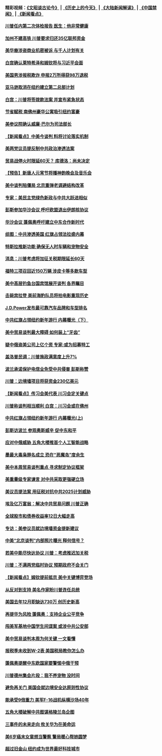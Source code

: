 #### 精彩视频：[《文昭谈古论今》](http://45.76.195.252/wenzhao) | [《历史上的今天》](http://45.76.195.252/today-in-history) | [《大陆新闻解读》](http://45.76.195.252/ntdtv-comedy) | [《中国禁闻》](http://45.76.195.252/ntdtv-news) | [《新闻看点》](http://45.76.195.252/news-insight) 

 #### [川普任内第二次体检报告 医生：他非常健康](../pages/nsc412/n11046580.md?t=02150937) 

#### [加州不建高铁 川普要求归还35亿联邦资金](../pages/nsc412/n11045524.md?t=02150937) 

#### [美华裔涉盗商业机密被诉 与千人计划有关](../pages/nsc412/n11045838.md?t=02150937) 

#### [白宫确认莱特希泽和姆钦将与习近平会面](../pages/nsc412/n11045630.md?t=02150937) 

#### [美国男涉报税欺诈 申报2万所得获98万退税](../pages/nsc412/n11045874.md?t=02150937) 

#### [亚马逊取消在纽约建立第二总部计划](../pages/nsc412/n11045436.md?t=02150937) 

#### [白宫：川普将签拨款法案 并宣布紧急状态](../pages/nsc412/n11045657.md?t=02150937) 

#### [节省赋税 南佛州豪华公寓吸引纽约富豪](../pages/nsc412/n11045681.md?t=02150937) 

#### [美参议院确认威廉‧巴尔为司法部长](../pages/nsc412/n11045451.md?t=02150937) 

#### [【新闻看点】中美今谈判 料将讨论落实机制](../pages/nsc412/n11045020.md?t=02150937) 

#### [美两党议员提反制中共政治渗透法案](../pages/nsc412/n11045351.md?t=02150937) 

#### [贸易战停火时限延60天？ 库德洛：尚未决定](../pages/nsc412/n11045299.md?t=02150937) 

#### [【预告】新唐人元宵节将播神韵晚会及音乐会](../pages/nsc412/n11043038.md?t=02150937) 

#### [美中谈判陷僵局 北京重弹老调避结构改革](../pages/nsc412/n11045171.md?t=02150937) 

#### [专家：美民主党绿色新政与中共大跃进相似](../pages/nsc412/n11045053.md?t=02150937) 

#### [彭斯参加华沙会议 呼吁欧盟退出伊朗核协议](../pages/nsc412/n11045031.md?t=02150937) 

#### [华沙会议 蓬佩奥呼吁建立中东合作新时代](../pages/nsc412/n11044317.md?t=02150937) 

#### [组图：中共渗透美国 红旗占领法拉盛内幕](../pages/nsc412/n11043665.md?t=02150937) 

#### [特斯拉推新功能 确保无人时车辆和宠物安全](../pages/nsc412/n11044546.md?t=02150937) 

#### [消息：川普考虑将加征关税期限延长60天](../pages/nsc412/n11044512.md?t=02150937) 

#### [福特三项召回近150万辆 涉皮卡等多款车型](../pages/nsc412/n11043997.md?t=02150937) 

#### [美中高层钓鱼台国宾馆展开谈判 各界瞩目](../pages/nsc412/n11043715.md?t=02150937) 

#### [击毙宾拉登 美前海豹队员将拍电影重现历史](../pages/nsc412/n11043977.md?t=02150937) 

#### [J.D.Power发布最可靠汽车品牌和车型排名](../pages/nsc412/n11043126.md?t=02150937) 

#### [中共红旗占领纽约新年游行 内幕曝光（下）](../pages/nsc412/n11042637.md?t=02150937) 

#### [美中贸易谈判最大障碍 如何装上“牙齿”](../pages/nsc412/n11042646.md?t=02150937) 

#### [疑中俄盗美公司上亿个资 专家:或为招募特工](../pages/nsc412/n11043113.md?t=02150937) 

#### [盖洛普民调：川普施政满意度上升7%](../pages/nsc412/n11042839.md?t=02150937) 

#### [波兰承诺保护电信业免受中共侵害 彭斯称赞](../pages/nsc412/n11042705.md?t=02150937) 

#### [川普：边境墙项目将获资金230亿美元](../pages/nsc412/n11042699.md?t=02150937) 

#### [【新闻看点】传习会美代表 川习会定关键点](../pages/nsc412/n11042350.md?t=02150937) 

#### [川普称谈判相当顺利 白宫：川习会或在佛州](../pages/nsc412/n11042401.md?t=02150937) 

#### [中共红旗占领纽约新年游行 内幕曝光(上)](../pages/nsc412/n11042617.md?t=02150937) 

#### [彭斯访波兰 参观奥斯威辛 促中东和平](../pages/nsc412/n11042477.md?t=02150937) 

#### [应对中俄威胁 五角大楼推首个人工智能战略](../pages/nsc412/n11042470.md?t=02150937) 

#### [墨最大毒枭罪名成立 恐在“恶魔岛”度余生](../pages/nsc412/n11042258.md?t=02150937) 

#### [美中本周贸易谈判重点 寻求制定协议框架](../pages/nsc412/n11041912.md?t=02150937) 

#### [美重量级专家谏言 对中共采取更强硬立场](../pages/nsc412/n11040358.md?t=02150937) 

#### [美议员提法案 用征税对抗中共2025计划威胁](../pages/nsc412/n11040820.md?t=02150937) 

#### [埃及亿万富翁：解决中共贸易问题 川普正确](../pages/nsc412/n11040351.md?t=02150937) 

#### [全球股市和债券收益率12日大幅走高](../pages/nsc412/n11040548.md?t=02150937) 

#### [专访：美参议员就边境墙资金提新建议](../pages/nsc412/n11040426.md?t=02150937) 

#### [中美“北京谈判”内部照片曝光 释何信号？](../pages/nsc412/n11040032.md?t=02150937) 

#### [若美中能尽快达协议 川普：考虑推迟加关税](../pages/nsc412/n11040298.md?t=02150937) 

#### [川普：不满两党临时协议 预期政府不会关门](../pages/nsc412/n11040382.md?t=02150937) 

#### [【新闻看点】姆钦提前抵京 美中关键博弈登场](../pages/nsc412/n11040007.md?t=02150937) 

#### [从反对到支持 美名作家盼川普连任总统](../pages/nsc412/n11040403.md?t=02150937) 

#### [美国去年12月职缺达730万 创历史新高](../pages/nsc412/n11040252.md?t=02150937) 

#### [再提华为风险 蓬佩奥：支持企业公平竞争](../pages/nsc412/n11040198.md?t=02150937) 

#### [闯美军基地中国学生间谍案 或涉中共公安部](../pages/nsc412/n11040083.md?t=02150937) 

#### [美中贸易谈判本周为何关键 一文看懂](../pages/nsc412/n11040025.md?t=02150937) 

#### [报税季未收到W-2表 美国税局教你怎么办](../pages/nsc412/n11040031.md?t=02150937) 

#### [蓬佩奥提醒中东欧国家要警惕中俄干预](../pages/nsc412/n11039745.md?t=02150937) 

#### [川普德州集会片段：我不养宠物 没时间](../pages/nsc412/n11039218.md?t=02150937) 

#### [避免再关门 美国会就边境安全达原则性协议](../pages/nsc412/n11039556.md?t=02150937) 

#### [能承受9倍重力 美军F-16战机纵横沙场40年](../pages/nsc412/n11039432.md?t=02150937) 

#### [五角大楼破解中共图谋格陵兰岛企图](../pages/nsc412/n11038368.md?t=02150937) 

#### [三事件的未来走向 攸关华为在美命运](../pages/nsc412/n11038473.md?t=02150937) 

#### [美6岁癌末女童想当警察 警局暖心帮她圆梦](../pages/nsc412/n11039117.md?t=02150937) 

#### [超过旧金山 纽约成为世界最好科技城市](../pages/nsc412/n11038537.md?t=02150937) 

